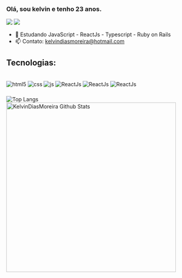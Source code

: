 ### Olá, sou kelvin e tenho 23 anos.

<a href="https://www.linkedin.com/in/kelvin-dias-moreira-b18247223/" target="_blank"><img src="https://img.shields.io/badge/LinkedIn-0077B5?style=for-the-badge&logo=linkedin&logoColor=white" target="_blank"></a>
<a href="mailto:kelvingremista2015@hotmail.com" target="_blank"><img src="https://img.shields.io/badge/Gmail-D14836?style=for-the-badge&logo=gmail&logoColor=white" target="_blank"></a>

- 🌱 Estudando JavaScript - ReactJs - Typescript - Ruby on Rails
- 📫 Contato: kelvindiasmoreira@hotmail.com

## Tecnologias:

<div style="display: inline_block"><br/>
    <img align="center" alt="html5" src="https://img.shields.io/badge/HTML5-E34F26?style=for-the-badge&logo=html5&logoColor=white" />
    <img align="center" alt="css" src="https://img.shields.io/badge/CSS3-1572B6?style=for-the-badge&logo=css3&logoColor=white" />
    <img align="center" alt="js" src="https://img.shields.io/badge/JavaScript-323330?style=for-the-badge&logo=javascript&logoColor=F7DF1E" />
    <img align="center" alt="ReactJs" src="https://img.shields.io/badge/ReactJs-323330?style=for-the-badge&logo=React&logoColor=F7DF1E" />
     <img align="center" alt="ReactJs" src="https://img.shields.io/badge/Typescript-323330?style=for-the-badge&logo=Typescript&logoColor=F7DF1E" />
     <img align="center" alt="ReactJs" src="https://img.shields.io/badge/RubyonRails-323330?style=for-the-badge&logo=RubyonRails&logoColor=F7DF1E" />
</div>

###
![Top Langs](https://github-readme-stats.vercel.app/api/top-langs/?username=KelvinDiasMoreira&theme=dark&layout=compact)
<img align="left" width="450px" alt="KelvinDiasMoreira Github Stats" src="https://github-readme-stats.vercel.app/api?username=KelvinDiasMoreira&theme=dark&show_icons=true&hide_border=true" />
